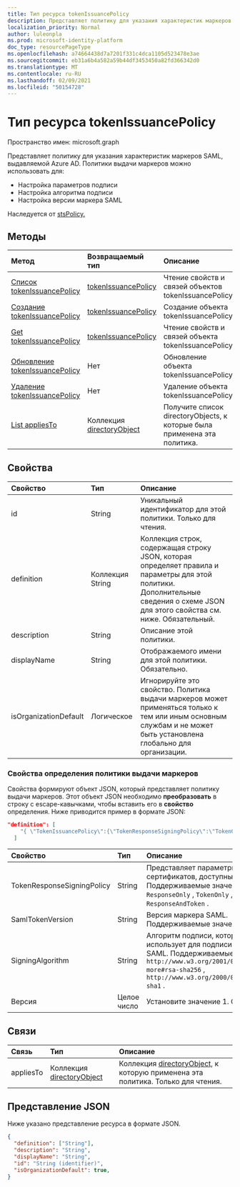 ```yaml
---
title: Тип ресурса tokenIssuancePolicy
description: Представляет политику для указания характеристик маркеров SAML, выдавляемой Azure AD.
localization_priority: Normal
author: luleonpla
ms.prod: microsoft-identity-platform
doc_type: resourcePageType
ms.openlocfilehash: a74664438d7a7201f331c4dca1105d523478e3ae
ms.sourcegitcommit: eb31a6b4a582a59b44df3453450a82fd366342d0
ms.translationtype: MT
ms.contentlocale: ru-RU
ms.lasthandoff: 02/09/2021
ms.locfileid: "50154728"
---
```

# <a name="tokenissuancepolicy-resource-type"></a>Тип ресурса tokenIssuancePolicy

Пространство имен: microsoft.graph



Представляет политику для указания характеристик маркеров SAML, выдавляемой Azure AD. Политики выдачи маркеров можно использовать для:

- Настройка параметров подписи
- Настройка алгоритма подписи
- Настройка версии маркера SAML

Наследуется от [stsPolicy.](stsPolicy.md)

## <a name="methods"></a>Методы

| Метод       | Возвращаемый тип | Описание |
|:-------------|:------------|:------------|
| [Список tokenIssuancePolicy](../api/tokenissuancepolicy-list.md) | [tokenIssuancePolicy](tokenissuancepolicy.md) | Чтение свойств и связей объектов tokenIssuancePolicy. |
| [Создание tokenIssuancePolicy](../api/tokenissuancepolicy-post-tokenissuancepolicy.md) | [tokenIssuancePolicy](tokenissuancepolicy.md) | Создание объекта tokenIssuancePolicy. |
| [Get tokenIssuancePolicy](../api/tokenissuancepolicy-get.md) | [tokenIssuancePolicy](tokenissuancepolicy.md) | Чтение свойств и связей объекта tokenIssuancePolicy. |
| [Обновление tokenIssuancePolicy](../api/tokenissuancepolicy-update.md) | Нет | Обновление объекта tokenIssuancePolicy. |
| [Удаление tokenIssuancePolicy](../api/tokenissuancepolicy-delete.md) | Нет | Удаление объекта tokenIssuancePolicy. |
| [List appliesTo](../api/tokenissuancepolicy-list-appliesto.md) | Коллекция [directoryObject](directoryobject.md) | Получите список directoryObjects, к которые была применена эта политика. |

## <a name="properties"></a>Свойства

| Свойство     | Тип        | Описание |
|:-------------|:------------|:------------|
|id|String| Уникальный идентификатор для этой политики. Только для чтения.|
|definition|Коллекция String| Коллекция строк, содержащая строку JSON, которая определяет правила и параметры для этой политики. Дополнительные сведения о схеме JSON для этого свойства см. ниже. Обязательный.|
|description|String| Описание этой политики.|
|displayName|String| Отображаемого имени для этой политики. Обязательно.|
|isOrganizationDefault|Логическое|Игнорируйте это свойство. Политика выдачи маркеров может применяться только к тем или иным основным службам и не может быть установлена глобально для организации.|


### <a name="properties-of-a-token-issuance-policy-definition"></a>Свойства определения политики выдачи маркеров
Свойства формируют объект JSON, который представляет политику выдачи маркеров. Этот объект JSON необходимо **преобразовать** в строку с escape-кавычками, чтобы вставить его в **свойство** определения. Ниже приводится пример в формате JSON:

<!-- {
  "blockType": "ignored"
}-->
``` json
"definition": [
    "{ \"TokenIssuancePolicy\":{\"TokenResponseSigningPolicy\":\"TokenOnly\",\"SamlTokenVersion\":\"1.1\",\"SigningAlgorithm\":\"http://www.w3.org/2001/04/xmldsig-more#rsa-sha256\",\"Version\":1}}"
  ]
```


| Свойство     | Тип   |Описание|
|:---------------|:--------|:----------|
|TokenResponseSigningPolicy|String|Представляет параметры подписи сертификатов, доступные в Azure AD. Поддерживаемые значения: `ResponseOnly` , `TokenOnly` , `ResponseAndToken` .  |
|SamlTokenVersion|String|Версия маркера SAML. Поддерживаемые значения: `1.1` , `2.0` . |
|SigningAlgorithm|String|Алгоритм подписи, который azure AD использует для подписи маркера SAML. Поддерживаемые значения: `http://www.w3.org/2001/04/xmldsig-more#rsa-sha256` , `http://www.w3.org/2000/09/xmldsig#rsa-sha1` .|
|Версия|Целое число|Установите значение 1. Обязательный.|


## <a name="relationships"></a>Связи

| Связь | Тип        | Описание |
|:-------------|:------------|:------------|
|appliesTo|Коллекция [directoryObject](directoryobject.md)| Коллекция [directoryObject,](directoryObject.md) к которую применена эта политика. Только для чтения.|

## <a name="json-representation"></a>Представление JSON

Ниже указано представление ресурса в формате JSON.

<!-- {
  "blockType": "resource",
  "optionalProperties": [

  ],
  "@odata.type": "microsoft.graph.tokenIssuancePolicy",
  "keyProperty": "id"
}-->

```json
{
  "definition": ["String"],
  "description": "String",
  "displayName": "String",
  "id": "String (identifier)",
  "isOrganizationDefault": true,
}
```

<!-- uuid: 16cd6b66-4b1a-43a1-adaf-3a886856ed98
2019-02-04 14:57:30 UTC -->
<!-- {
  "type": "#page.annotation",
  "description": "tokenIssuancePolicy resource",
  "keywords": "",
  "section": "documentation",
  "tocPath": ""
}-->

